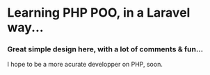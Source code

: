# Learning PHP POO, in a Laravel way...

### Great simple design here, with a lot of comments & fun...

I hope to be a more acurate developper on PHP, soon.

